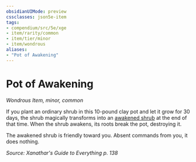 ```yaml
---
obsidianUIMode: preview
cssclasses: json5e-item
tags:
- compendium/src/5e/xge
- item/rarity/common
- item/tier/minor
- item/wondrous
aliases: 
- "Pot of Awakening"
---
```

# Pot of Awakening
*Wondrous Item, minor, common*  


If you plant an ordinary shrub in this 10-pound clay pot and let it grow for 30 days, the shrub magically transforms into an [awakened shrub](/compendium/bestiary/plant/awakened-shrub.md) at the end of that time. When the shrub awakens, its roots break the pot, destroying it.

The awakened shrub is friendly toward you. Absent commands from you, it does nothing.

*Source: Xanathar's Guide to Everything p. 138*